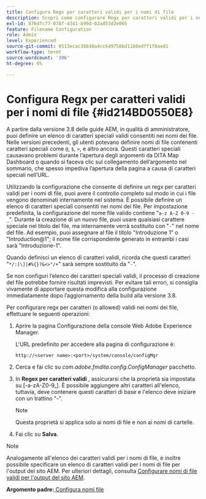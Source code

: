 ```yaml
---
title: Configura Regx per caratteri validi per i nomi di file
description: Scopri come configurare Regx per caratteri validi per i nomi di file
exl-id: 876dfc77-078f-4341-b99d-02a453d2e065
feature: Filename Configuration
role: Admin
level: Experienced
source-git-commit: 0513ecac38840a4cc649758bd1180edff1f8aed1
workflow-type: tm+mt
source-wordcount: '396'
ht-degree: 0%

---
```


# Configura Regx per caratteri validi per i nomi di file {#id214BD0550E8}

A partire dalla versione 3.8 delle guide AEM, in qualità di amministratore, puoi definire un elenco di caratteri speciali validi consentiti nei nomi dei file. Nelle versioni precedenti, gli utenti potevano definire nomi di file contenenti caratteri speciali come `@`, `$`, `>`, e altro ancora. Questi caratteri speciali causavano problemi durante l’apertura degli argomenti da DITA Map Dashboard o quando si faceva clic sul collegamento dell’argomento nel sommario, che spesso impediva l’apertura della pagina a causa di caratteri speciali nell’URL.

Utilizzando la configurazione che consente di definire un regx per caratteri validi per i nomi di file, puoi avere il controllo completo sul modo in cui i file vengono denominati internamente nel sistema. È possibile definire un elenco di caratteri speciali consentiti nei nomi dei file. Per impostazione predefinita, la configurazione del nome file valido contiene &quot;`a-z A-Z 0-9 - _`&quot;. Durante la creazione di un nuovo file, puoi usare qualsiasi carattere speciale nel titolo del file, ma internamente verrà sostituito con &quot;`-`&quot; nel nome del file. Ad esempio, puoi assegnare al file il titolo &quot;Introduzione 1&quot; o &quot;Introduction@1&quot;; il nome file corrispondente generato in entrambi i casi sarà &quot;Introduzione-1&quot;.

Quando definisci un elenco di caratteri validi, ricorda che questi caratteri &quot;`*/:[\]|#%{}?&<>"/+`&quot; sarà sempre sostituito da &quot;`-`&quot;.

Se non configuri l’elenco dei caratteri speciali validi, il processo di creazione del file potrebbe fornire risultati imprevisti. Per evitare tali errori, si consiglia vivamente di apportare questa modifica alla configurazione immediatamente dopo l’aggiornamento della build alla versione 3.8.

Per configurare regx per caratteri \(o allowed\) validi nei nomi dei file, effettuare le seguenti operazioni:

1. Aprire la pagina Configurazione della console Web Adobe Experience Manager.

   L&#39;URL predefinito per accedere alla pagina di configurazione è:

   ```http
   http://<server name>:<port>/system/console/configMgr
   ```

1. Cerca e fai clic su *com.adobe.fmdita.config.ConfigManager* pacchetto.

1. In **Regex per caratteri validi** , assicurarsi che la proprietà sia impostata su \[-a-zA-Z0-9\_\]. È possibile aggiungere altri caratteri all&#39;elenco, tuttavia, deve contenere questi caratteri di base e l&#39;elenco deve iniziare con un trattino &quot;-&quot;.

   >[!NOTE]
   >
   > Questa proprietà si applica solo ai nomi di file e non ai nomi di cartelle.

1. Fai clic su **Salva**.


>[!NOTE]
>
> Analogamente all&#39;elenco dei caratteri validi per i nomi di file, è inoltre possibile specificare un elenco di caratteri validi per i nomi di file per l&#39;output del sito AEM. Per ulteriori dettagli, consulta [Configurare nomi di file validi per l&#39;output del sito AEM](conf-file-names-valid-regx-aem-site-output.md#).

**Argomento padre:**[ Configura nomi file](conf-file-names.md)
